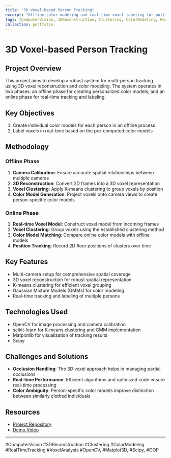 ```yaml
---
title: "3D Voxel-based Person Tracking"
excerpt: "Offline color modeling and real-time voxel labeling for multi-person tracking"
tags: [ComputerVision, 3DReconstruction, Clustering, ColorModeling, RealTimeTracking, VoxelAnalysis]
collection: portfolio
---
```


# 3D Voxel-based Person Tracking

## Project Overview

This project aims to develop a robust system for multi-person tracking using 3D voxel reconstruction and color modeling. The system operates in two phases: an offline phase for creating personalized color models, and an online phase for real-time tracking and labeling.

## Key Objectives

1. Create individual color models for each person in an offline process
2. Label voxels in real-time based on the pre-computed color models

## Methodology

### Offline Phase

1. **Camera Calibration**: Ensure accurate spatial relationships between multiple cameras
2. **3D Reconstruction**: Convert 2D frames into a 3D voxel representation
3. **Voxel Clustering**: Apply K-means clustering to group voxels by position
4. **Color Model Generation**: Project voxels onto camera views to create person-specific color models

### Online Phase

1. **Real-time Voxel Model**: Construct voxel model from incoming frames
2. **Voxel Clustering**: Group voxels using the established clustering method
3. **Color Model Matching**: Compare online color models with offline models
4. **Position Tracking**: Record 2D floor positions of clusters over time

## Key Features

- Multi-camera setup for comprehensive spatial coverage
- 3D voxel reconstruction for robust spatial representation
- K-means clustering for efficient voxel grouping
- Gaussian Mixture Models (GMMs) for color modeling
- Real-time tracking and labeling of multiple persons

## Technologies Used

- OpenCV for image processing and camera calibration
- scikit-learn for K-means clustering and GMM implementation
- Matplotlib for visualization of tracking results
- Scipy

## Challenges and Solutions

- **Occlusion Handling**: The 3D voxel approach helps in managing partial occlusions
- **Real-time Performance**: Efficient algorithms and optimized code ensure real-time processing
- **Color Ambiguity**: Person-specific color models improve distinction between similarly clothed individuals



## Resources

- [Project Repository](https://github.com/RiccardoCampanella/Computer_Vision/tree/main/color-based_voxel_labeling)
- [Demo Video](https://drive.google.com/file/d/1IP3RUehhRxGeZmYhYHIlPANqkQXWf8xw/view)

---

#ComputerVision #3DReconstruction #Clustering #ColorModeling #RealTimeTracking #VoxelAnalysis #OpenCV, #Matplot3D, #Scipy, #OOP